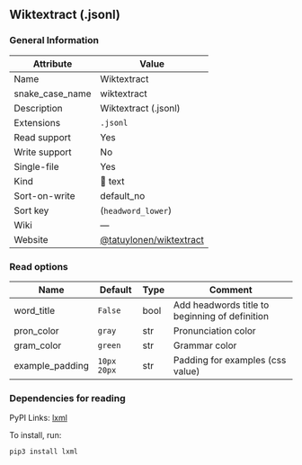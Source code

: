## Wiktextract (.jsonl)

### General Information

| Attribute       | Value                                                                |
| --------------- | -------------------------------------------------------------------- |
| Name            | Wiktextract                                                          |
| snake_case_name | wiktextract                                                          |
| Description     | Wiktextract (.jsonl)                                                 |
| Extensions      | `.jsonl`                                                             |
| Read support    | Yes                                                                  |
| Write support   | No                                                                   |
| Single-file     | Yes                                                                  |
| Kind            | 📝 text                                                               |
| Sort-on-write   | default_no                                                           |
| Sort key        | (`headword_lower`)                                                   |
| Wiki            | ―                                                                    |
| Website         | [@tatuylonen/wiktextract](https://github.com/tatuylonen/wiktextract) |

### Read options

| Name            | Default     | Type | Comment                                        |
| --------------- | ----------- | ---- | ---------------------------------------------- |
| word_title      | `False`     | bool | Add headwords title to beginning of definition |
| pron_color      | `gray`      | str  | Pronunciation color                            |
| gram_color      | `green`     | str  | Grammar color                                  |
| example_padding | `10px 20px` | str  | Padding for examples (css value)               |

### Dependencies for reading

PyPI Links: [lxml](https://pypi.org/project/lxml)

To install, run:

```sh
pip3 install lxml
```



